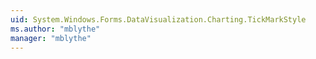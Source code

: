```yaml
---
uid: System.Windows.Forms.DataVisualization.Charting.TickMarkStyle
ms.author: "mblythe"
manager: "mblythe"
---
```

